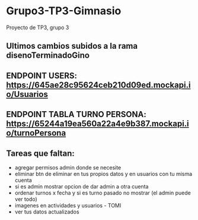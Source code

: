 # Grupo3-TP3-Gimnasio
Proyecto de TP3, grupo 3
## Ultimos cambios subidos a la rama disenoTerminadoGino
## ENDPOINT USERS: https://645ae28c95624ceb210d09ed.mockapi.io/Usuarios
## ENDPOINT TABLA TURNO PERSONA: https://65244a19ea560a22a4e9b387.mockapi.io/turnoPersona

## Tareas que faltan:  

- agregar permisos admin donde se necesite
- eliminar btn de eliminar en tus propios datos y en usuarios con tu misma cuenta
- si es admin mostrar opcion de dar admin a otra cuenta
- ordenar turnos x fecha y si es turno pasado no mostrar (el admin puede ver todo)
- imagenes en actividades y usuarios - TOMI
- ver tus datos actualizados
